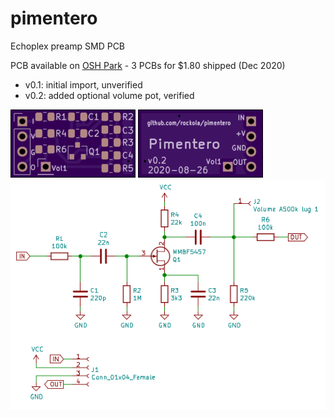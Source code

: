 # pimentero

Echoplex preamp SMD PCB

PCB available on [OSH Park](https://oshpark.com/shared_projects/3f7JKBeo) - 3 PCBs for $1.80 shipped (Dec 2020)

* v0.1: initial import, unverified
* v0.2: added optional volume pot, verified

![Front](https://raw.githubusercontent.com/rockola/pimentero/master/images/pimentero-v0.2-front.png)
![Back](https://raw.githubusercontent.com/rockola/pimentero/master/images/pimentero-v0.2-back.png)
![Schematic](https://raw.githubusercontent.com/rockola/pimentero/master/images/pimentero-schematic.png)
